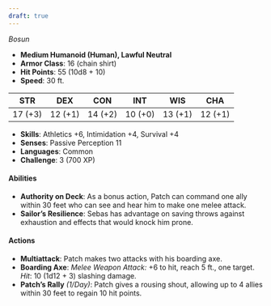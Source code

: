 ```yaml
---
draft: true
---
```


_Bosun_

- **Medium Humanoid (Human), Lawful Neutral**
- **Armor Class**: 16 (chain shirt)
- **Hit Points**: 55 (10d8 + 10)
- **Speed**: 30 ft.

|STR|DEX|CON|INT|WIS|CHA|
|---|---|---|---|---|---|
|17 (+3)|12 (+1)|14 (+2)|10 (+0)|13 (+1)|12 (+1)|

- **Skills**: Athletics +6, Intimidation +4, Survival +4
- **Senses**: Passive Perception 11
- **Languages**: Common
- **Challenge**: 3 (700 XP)

#### **Abilities**

- **Authority on Deck**: As a bonus action, Patch can command one ally within 30 feet who can see and hear him to make one melee attack.
- **Sailor’s Resilience**: Sebas has advantage on saving throws against exhaustion and effects that would knock him prone.

#### **Actions**

- **Multiattack**: Patch makes two attacks with his boarding axe.
- **Boarding Axe**: _Melee Weapon Attack:_ +6 to hit, reach 5 ft., one target. _Hit_: 10 (1d12 + 3) slashing damage.
- **Patch’s Rally** _(1/Day)_: Patch gives a rousing shout, allowing up to 4 allies within 30 feet to regain 10 hit points.
